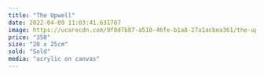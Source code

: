 ```yaml
---
title: "The Upwell"
date: 2022-04-09 11:03:41.631707
image: https://ucarecdn.com/9f8d7b87-a510-46fe-b1a8-27a1acbea361/the-upwell.jpg
price: "350"
size: "20 x 25cm"
sold: "Sold"
media: "acrylic on canvas"
---
```



